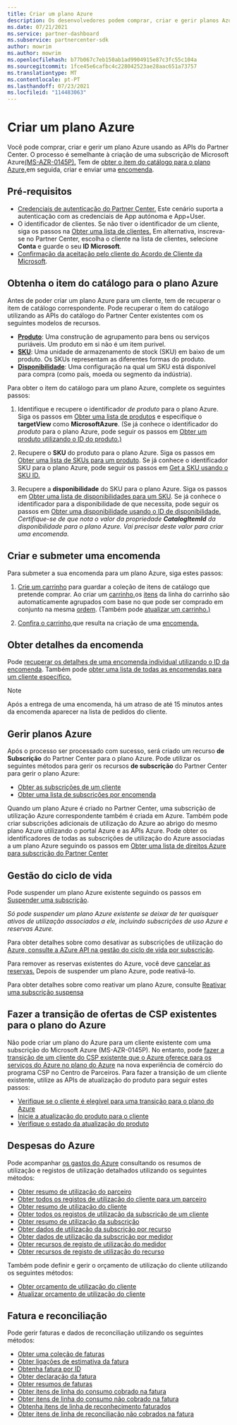 ```yaml
---
title: Criar um plano Azure
description: Os desenvolvedores podem comprar, criar e gerir planos Azure programáticamente usando APIs do Partner Center.
ms.date: 07/21/2021
ms.service: partner-dashboard
ms.subservice: partnercenter-sdk
author: mowrim
ms.author: mowrim
ms.openlocfilehash: b77b067c7eb150ab1ad9904915e87c3fc55c104a
ms.sourcegitcommit: 1fce45e6cafbc4c228042523ae28aac651a73757
ms.translationtype: MT
ms.contentlocale: pt-PT
ms.lasthandoff: 07/23/2021
ms.locfileid: "114483063"
---
```

# <a name="create-an-azure-plan"></a>Criar um plano Azure

Você pode comprar, criar e gerir um plano Azure usando as APIs do Partner Center. O processo é semelhante à criação de uma subscrição de Microsoft Azure[(MS-AZR-0145P).](https://go.microsoft.com/fwlink/p/?linkid=2164140) Tem de [obter o item do catálogo para o plano Azure,](#get-the-catalog-item-for-azure-plan)em seguida, criar e enviar uma [encomenda](#create-and-submit-an-order).

## <a name="prerequisites"></a>Pré-requisitos

* [Credenciais de autenticação do Partner Center.](partner-center-authentication.md) Este cenário suporta a autenticação com as credenciais de App autónoma e App+User.
* O identificador de clientes. Se não tiver o identificador de um cliente, siga os passos na [Obter uma lista de clientes.](get-a-list-of-customers.md) Em alternativa, inscreva-se no Partner Center, escolha o cliente na lista de clientes, selecione **Conta** e guarde o seu **ID Microsoft**.
* [Confirmação da aceitação pelo cliente do Acordo de Cliente da Microsoft](/partner-center/confirm-customer-agreement).

## <a name="get-the-catalog-item-for-azure-plan"></a>Obtenha o item do catálogo para o plano Azure

Antes de poder criar um plano Azure para um cliente, tem de recuperar o item de catálogo correspondente. Pode recuperar o item do catálogo utilizando as APIs do catálogo do Partner Center existentes com os seguintes modelos de recursos.

* **[Produto](product-resources.md#product)**: Uma construção de agrupamento para bens ou serviços puriáveis. Um produto em si não é um item purivel.
* **[SKU](product-resources.md#sku)**: Uma unidade de armazenamento de stock (SKU) em baixo de um produto. Os SKUs representam as diferentes formas do produto.
* **[Disponibilidade](product-resources.md#availability)**: Uma configuração na qual um SKU está disponível para compra (como país, moeda ou segmento da indústria).

Para obter o item do catálogo para um plano Azure, complete os seguintes passos:

1. Identifique e recupere o identificador *de produto* para o plano Azure. Siga os passos em [Obter uma lista de produtos](get-a-list-of-products.md) e especifique o **targetView** como **MicrosoftAzure**. (Se já conhece o identificador do *produto* para o plano Azure, pode seguir os passos em [Obter um produto utilizando o ID do produto.)](get-a-product-by-id.md)

2. Recupere o **SKU** do produto para o plano Azure. Siga os passos em [Obter uma lista de SKUs para um produto](get-a-list-of-skus-for-a-product.md). Se já conhece o identificador SKU para o plano Azure, pode seguir os passos em [Get a SKU usando o SKU ID.](get-a-sku-by-id.md)

3. Recupere a **disponibilidade** do SKU para o plano Azure. Siga os passos em [Obter uma lista de disponibilidades para um SKU](get-a-list-of-availabilities-for-a-sku.md). Se já conhece o identificador para a disponibilidade de que necessita, pode seguir os passos em [Obter uma disponibilidade usando o ID de disponibilidade.](get-an-availability-by-id.md) *Certifique-se de que nota o valor da propriedade **CatalogItemId** da disponibilidade para o plano Azure. Vai precisar deste valor para criar uma encomenda.*

## <a name="create-and-submit-an-order"></a>Criar e submeter uma encomenda

Para submeter a sua encomenda para um plano Azure, siga estes passos:

1. [Crie um carrinho](create-a-cart.md) para guardar a coleção de itens de catálogo que pretende comprar. Ao criar um [carrinho,](cart-resources.md#cart)os [itens](cart-resources.md#cartlineitem) da linha do carrinho são automaticamente agrupados com base no que pode ser comprado em conjunto na mesma [ordem](order-resources.md#order). (Também pode [atualizar um carrinho.)](update-a-cart.md)

2. [Confira o carrinho,](checkout-a-cart.md)que resulta na criação de uma [encomenda.](order-resources.md#order)

## <a name="get-order-details"></a>Obter detalhes da encomenda

Pode [recuperar os detalhes de uma encomenda individual utilizando o ID da encomenda](get-an-order-by-id.md). Também pode [obter uma lista de todas as encomendas para um cliente específico.](get-all-of-a-customer-s-orders.md)

>[!NOTE]
>Após a entrega de uma encomenda, há um atraso de até 15 minutos antes da encomenda aparecer na lista de pedidos do cliente.

## <a name="manage-azure-plans"></a>Gerir planos Azure

Após o processo ser processado com sucesso, será criado um recurso **de Subscrição** do Partner Center para o plano Azure. Pode utilizar os seguintes métodos para gerir os recursos **de subscrição** do Partner Center para gerir o plano Azure:

* [Obter as subscrições de um cliente](get-all-of-a-customer-s-subscriptions.md)
* [Obter uma lista de subscrições por encomenda](get-a-list-of-subscriptions-by-order.md)

Quando um plano Azure é criado no Partner Center, uma subscrição de utilização Azure correspondente também é criada em Azure. Também pode criar subscrições adicionais de utilização do Azure ao abrigo do mesmo plano Azure utilizando o portal Azure e as APIs Azure. Pode obter os identificadores de todas as subscrições de utilização do Azure associadas a um plano Azure seguindo os passos em [Obter uma lista de direitos Azure para subscrição do Partner Center](get-a-list-of-azure-entitlements-for-subscription.md)

## <a name="lifecycle-management"></a>Gestão do ciclo de vida

Pode suspender um plano Azure existente seguindo os passos em [Suspender uma subscrição](suspend-a-subscription.md).

*Só pode suspender um plano Azure existente se deixar de ter quaisquer ativos de utilização associados a ele, incluindo subscrições de uso Azure e reservas Azure.*

Para obter detalhes sobre como desativar as subscrições de utilização do [Azure, consulte a AZure API na gestão do ciclo de vida por subscrição](/rest/api/resources/subscriptions).

Para remover as reservas existentes do Azure, você deve [cancelar as reservas.](/partner-center/azure-reservations-manage#cancel-or-exchange-a-reservation)
Depois de suspender um plano Azure, pode reativá-lo.

Para obter detalhes sobre como reativar um plano Azure, consulte [Reativar uma subscrição suspensa](reactivate-a-suspended-a-subscription.md)

## <a name="transition-existing-csp-offers-to-azure-plan"></a>Fazer a transição de ofertas de CSP existentes para o plano do Azure 

Não pode criar um plano do Azure para um cliente existente com uma subscrição do Microsoft Azure (MS-AZR-0145P). No entanto, pode [fazer a transição de um cliente do CSP existente que o Azure oferece para os serviços do Azure no plano do Azure](/partner-center/azure-plan-transition) na nova experiência de comércio do programa CSP no Centro de Parceiros. Para fazer a transição de um cliente existente, utilize as APIs de atualização do produto para seguir estes passos:

* [Verifique se o cliente é elegível para uma transição para o plano do Azure](get-eligibility-for-product-upgrade.md)
* [Inicie a atualização do produto para o cliente](create-product-upgrade-entity.md)
* [Verifique o estado da atualização do produto](get-product-upgrade-status.md)

## <a name="azure-spending"></a>Despesas do Azure

Pode acompanhar [os gastos do Azure](azure-spending.md) consultando os resumos de utilização e registos de utilização detalhados utilizando os seguintes métodos:

* [Obter resumo de utilização do parceiro](get-a-partner-usage-summary.md)
* [Obter todos os registos de utilização do cliente para um parceiro](get-a-customer-s-usage-records.md)
* [Obter resumo de utilização do cliente](get-a-customer-usage-summary.md)
* [Obter todos os registos de utilização da subscrição de um cliente](get-a-customer-subscription-s-usage-records.md)
* [Obter resumo de utilização da subscrição](get-a-customer-subscription-usage-summary.md)
* [Obter dados de utilização da subscrição por recurso](get-a-customer-subscription-resource-usage-records.md)
* [Obter dados de utilização da subscrição por medidor](get-a-customer-subscription-meter-usage-records.md)
* [Obter recursos de registo de utilização do medidor](meter-usage-resources.md)
* [Obter recursos de registo de utilização do recurso](resource-usage-resources.md)

Também pode definir e gerir o orçamento de utilização do cliente utilizando os seguintes métodos:

* [Obter orçamento de utilização do cliente](get-a-customer-s-usage-spending-budget.md)
* [Atualizar orçamento de utilização do cliente](update-a-customer-s-usage-spending-budget.md)

## <a name="invoice-and-reconciliation"></a>Fatura e reconciliação

Pode gerir faturas e dados de reconciliação utilizando os seguintes métodos:

* [Obter uma coleção de faturas](get-a-collection-of-invoices.md)
* [Obter ligações de estimativa da fatura](get-invoice-estimate-links.md)
* [Obtenha fatura por ID](get-invoice-by-id.md)
* [Obter declaração da fatura](get-invoice-statement.md)
* [Obter resumos de faturas](get-invoice-summaries.md)
* [Obter itens de linha do consumo cobrado na fatura](get-invoice-billed-consumption-lineitems.md)
* [Obter itens de linha do consumo não cobrado na fatura](get-invoice-unbilled-consumption-lineitems.md)
* [Obtenha itens de linha de reconhecimento faturados](get-invoiceline-items.md)
* [Obter itens de linha de reconciliação não cobrados na fatura](get-invoice-unbilled-recon-lineitems.md)
